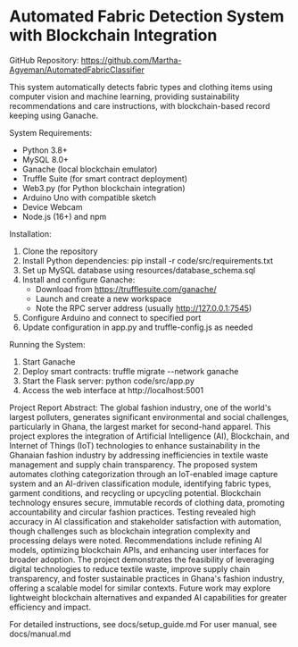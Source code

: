 Automated Fabric Detection System with Blockchain Integration
==========================================================

GitHub Repository: https://github.com/Martha-Agyeman/AutomatedFabricClassifier 

This system automatically detects fabric types and clothing items using computer vision and machine learning, providing sustainability recommendations and care instructions, with blockchain-based record keeping using Ganache.

System Requirements:
- Python 3.8+
- MySQL 8.0+
- Ganache (local blockchain emulator)
- Truffle Suite (for smart contract deployment)
- Web3.py (for Python blockchain integration)
- Arduino Uno with compatible sketch
- Device Webcam
- Node.js (16+) and npm

Installation:
1. Clone the repository
2. Install Python dependencies: pip install -r code/src/requirements.txt
3. Set up MySQL database using resources/database_schema.sql
4. Install and configure Ganache:
   - Download from https://trufflesuite.com/ganache/
   - Launch and create a new workspace
   - Note the RPC server address (usually http://127.0.0.1:7545)
5. Configure Arduino and connect to specified port
6. Update configuration in app.py and truffle-config.js as needed

Running the System:
1. Start Ganache
2. Deploy smart contracts: truffle migrate --network ganache
3. Start the Flask server: python code/src/app.py
4. Access the web interface at http://localhost:5001

Project Report Abstract:
The global fashion industry, one of the world's largest polluters, generates significant environmental and social challenges, 
particularly in Ghana, the largest market for second-hand apparel. This project explores the integration of Artificial Intelligence 
(AI), Blockchain, and Internet of Things (IoT) technologies to enhance sustainability in the Ghanaian fashion industry by addressing 
inefficiencies in textile waste management and supply chain transparency. The proposed system automates clothing categorization through 
an IoT-enabled image capture system and an AI-driven classification module, identifying fabric types, garment conditions, and recycling 
or upcycling potential. Blockchain technology ensures secure, immutable records of clothing data, promoting accountability and circular fashion practices.
Testing revealed high accuracy in AI classification and stakeholder satisfaction with automation, though challenges such as blockchain 
integration complexity and processing delays were noted. Recommendations include refining AI models, optimizing blockchain APIs, 
and enhancing user interfaces for broader adoption. The project demonstrates the feasibility of leveraging digital technologies to reduce 
textile waste, improve supply chain transparency, and foster sustainable practices in Ghana's fashion industry, offering a scalable model 
for similar contexts. Future work may explore lightweight blockchain alternatives and expanded AI capabilities for greater efficiency and impact. 



For detailed instructions, see docs/setup_guide.md
For user manual, see docs/manual.md
